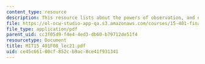 ```yaml
---
content_type: resource
description: This resource lists about the powers of observation, and efficient markets.
file: https://ol-ocw-studio-app-qa.s3.amazonaws.com/courses/15-401-finance-theory-i-fall-2008/ce45c66100cf852cb9ac8ce41f931341_MIT15_401F08_lec21.pdf
file_type: application/pdf
parent_uid: cc3f05d9-f4e4-4ed3-db60-b79712de51f4
resourcetype: Document
title: MIT15_401F08_lec21.pdf
uid: ce45c661-00cf-852c-b9ac-8ce41f931341
---
```

